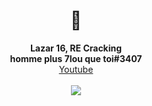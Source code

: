 <h1 align="center">👋</h1>
<p align="center">
  <b>Lazar 16, RE Cracking</b><br>
  <b>homme plus 7lou que toi#3407</b><br>
  <a href="https://www.youtube.com/channel/UCZeI4eM-JxF0Aq72XcPMP5g">Youtube</a><br><br>
  <img src="https://komarev.com/ghpvc/?username=ret42&color=1a1a1a">
  <br></br>
